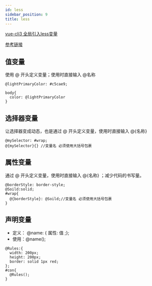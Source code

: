 ```yaml
---
id: less
sidebar_position: 9
title: less
---
```


[vue-cli3 全局引入less变量](https://www.cnblogs.com/zixian/p/VUE-CLI3_less.html)

[参考链接](https://juejin.cn/post/6844903520441729037)
## 值变量
使用 @ 开头定义变量；使用时直接输入 @名称
```
@lightPrimaryColor: #c5cae9;

body{
  color: @lightPrimaryColor
}
```
## 选择器变量
让选择器变成动态，也是通过 @ 开头定义变量，使用时直接输入 @{名称}
```
@mySelector: #wrap;
@{mySelector}{} //变量名 必须使用大括号包裹
```
## 属性变量
通过 @ 开头定义变量，使用时直接输入 @{名称} ；减少代码的书写量。
```
@borderStyle: border-style;
@Soild:solid;
#wrap{
  @{borderStyle}: @Soild;//变量名 必须使用大括号包裹
}
```
## 声明变量
- 定义： @name: { 属性: 值 ;};
- 使用：@name();
```
@Rules:{
  width: 200px;
  height: 200px;
  border: solid 1px red;
};
#con{
  @Rules();
}
```